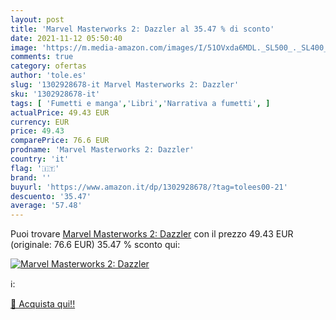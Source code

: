 ```yaml
---
layout: post
title: 'Marvel Masterworks 2: Dazzler al 35.47 % di sconto'
date: 2021-11-12 05:50:40
image: 'https://m.media-amazon.com/images/I/51OVxda6MDL._SL500_._SL400_.jpg'
comments: true
category: ofertas
author: 'tole.es'
slug: '1302928678-it Marvel Masterworks 2: Dazzler'
sku: '1302928678-it'
tags: [ 'Fumetti e manga','Libri','Narrativa a fumetti', ]
actualPrice: 49.43 EUR
currency: EUR
price: 49.43
comparePrice: 76.6 EUR
prodname: 'Marvel Masterworks 2: Dazzler'
country: 'it'
flag: '🇮🇹'
brand: ''
buyurl: 'https://www.amazon.it/dp/1302928678/?tag=tolees00-21'
descuento: '35.47'
average: '57.48'
---
```


Puoi trovare [Marvel Masterworks 2: Dazzler](https://www.amazon.it/dp/1302928678/?tag=tolees00-21) con il prezzo 49.43 EUR (originale: 76.6 EUR) 35.47 % sconto qui:

[![Marvel Masterworks 2: Dazzler](https://m.media-amazon.com/images/I/51OVxda6MDL._SL500_._SL400_.jpg)](https://www.amazon.it/dp/1302928678/?tag=tolees00-21)

ℹ️:


[🛒 Acquista qui!!](https://www.amazon.it/dp/1302928678/?tag=tolees00-21)
